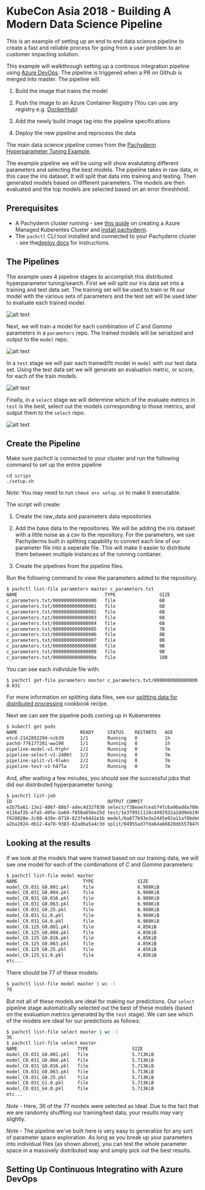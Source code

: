 # KubeCon Asia 2018 - Building A Modern Data Science Pipeline

This is an example of setting up an end to end data science pipeline to create a fast and reliable process for going from a user problem to an customer impacting solution.

This example will walkthrough setting up a continous integration pipeline using [Azure DevOps](https://azure.microsoft.com/en-us/services/devops). The pipeline is triggered when a PR on Github is merged into master. The pipeline will:

1. Build the image that trains the model

2. Push the image to an Azure Container Registry (You can use any registry e.g. [DockerHub](http://dockerhub.com))

3. Add the newly build image tag into the pipeline specifications

4. Deploy the new pipeline and reprocess the data

The main data science pipeline comes from the [Pachyderm Hyperparameter Tuning Example](https://github.com/pachyderm/pachyderm/tree/master/doc/examples/ml/hyperparameter).

The example pipeline we will be using will show evalutating different parameters and selecting the best models. The pipeline takes in raw data, in this case the iris dataset. It will split that data into training and testing. Then generated models based on different parameters. The models are then evaluated and the top models are selected based on an error threshhold.

## Prerequisites

- A Pachyderm cluster running - see [this guide](https://docs.microsoft.com/en-us/azure/aks/kubernetes-walkthrough) on creating a Azure Managed Kuberentes Cluster and [install pachyderm](http://docs.pachyderm.io/en/latest/deployment/azure.html).
- The `pachctl` CLI tool installed and connected to your Pachyderm cluster - see the[deploy docs](http://pachyderm.readthedocs.io/en/latest/deployment/deploy_intro.html) for instructions.

## The Pipelines

The example uses 4 pipeline stages to accomplish this distributed hyperparameter tuning/search. First we will split our iris data set into a training and test data set. The training set will be used to train or fit our model with the various sets of parameters and the test set will be used later to evaluate each trained model.

![alt text](img/pipeline1.png)

Next, we will train a model for each combination of _C_ and _Gamma_ parameters in a `parameters` repo. The trained models will be serialized and output to the `model` repo.

![alt text](img/pipeline2.png)

In a `test` stage we will pair each trained/fit model in `model` with our test data set. Using the test data set we will generate an evaluation metric, or score, for each of the train models.

![alt text](img/pipeline3.png)

Finally, in a `select` stage we will determine which of the evaluate metrics in `test` is the best, select out the models corresponding to those metrics, and output them to the `select` repo.

![alt text](img/pipeline4.png)

## Create the Pipeline

Make sure pachctl is connected to your cluster and run the following command to set up the entire pipeline

    cd scrips
    ./setup.sh

_Note:_ You may need to run `chmod a+x setup.sh` to make it executable.

The script will create:

1. Create the raw_data and parameters data repositories

2. Add the base data to the repositories. We will be adding the iris dataset with a little noise as a csv to the repository. For the parameters, we use Pachyderms built in splitting capability to convert each line of our parameter file into a seperate file. This will make it easier to distribute them between multiple instances of the running contianer.

3. Create the pipelines from the pipeline files.

Run the following command to view the parameters added to the repository.

```sh
$ pachctl list-file parameters master c_parameters.txt
NAME                                TYPE                SIZE
c_parameters.txt/0000000000000000   file                6B
c_parameters.txt/0000000000000001   file                6B
c_parameters.txt/0000000000000002   file                6B
c_parameters.txt/0000000000000003   file                6B
c_parameters.txt/0000000000000004   file                6B
c_parameters.txt/0000000000000005   file                7B
c_parameters.txt/0000000000000006   file                8B
c_parameters.txt/0000000000000007   file                8B
c_parameters.txt/0000000000000008   file                9B
c_parameters.txt/0000000000000009   file                9B
c_parameters.txt/000000000000000a   file                10B
```

You can see each individule file with:

    $ pachctl get-file parameters master c_parameters.txt/0000000000000000
    0.031

For more information on splitting data files, see our [splitting data for distributed processing](http://pachyderm.readthedocs.io/en/latest/cookbook/splitting.html) cookbook recipe.

Next we can see the pipeline pods coming up in Kubeneretes

```sh
$ kubectl get pods
NAME                       READY     STATUS    RESTARTS   AGE
etcd-2142892294-nzb39      1/1       Running   0          1h
pachd-776177201-ww198      1/1       Running   0          1h
pipeline-model-v1-htphr    2/2       Running   0          7m
pipeline-select-v1-240bt   2/2       Running   0          7m
pipeline-split-v1-9lwkn    2/2       Running   0          7m
pipeline-test-v1-h47lw     2/2       Running   0          7m
```

And, after waiting a few minutes, you should see the successful jobs that did our distributed hyperparameter tuning:

```sh
$ pachctl list-job
ID                                   OUTPUT COMMIT                           STARTED            DURATION           RESTART PROGRESS    DL       UL       STATE
e2b75a61-13e2-4067-88b7-adec4d32f830 select/f38eae7cea574fc6a90adda706d4714e 18 seconds ago     Less than a second 0       1 + 0 / 1   243.2KiB 82.3KiB  success
4116af2b-efa5-405e-ba04-f850a656e25d test/1e379911118c4492932a2dd9eb198e9a   About a minute ago About a minute     0       77 + 0 / 77 400.3KiB 924B     success
f628028e-2c88-439e-8738-823fe0441e1b model/6a877b93e3e2445e92a11af8bde6dddf  3 minutes ago      About a minute     0       77 + 0 / 77 635.1KiB 242.3KiB success
a2ba2024-db12-4a78-9383-82adba5a4c3d split/04955ad7fda64a66820db5578478c1d6  5 minutes ago      Less than a second 0       1 + 0 / 1   10.29KiB 10.29KiB success
```

## Looking at the results

If we look at the models that were trained based on our training data, we will see one model for each of the combinations of _C_ and _Gamma_ parameters:

```sh
$ pachctl list-file model master
NAME                        TYPE                SIZE
model_C0.031_G0.001.pkl     file                6.908KiB
model_C0.031_G0.004.pkl     file                6.908KiB
model_C0.031_G0.016.pkl     file                6.908KiB
model_C0.031_G0.063.pkl     file                6.908KiB
model_C0.031_G0.25.pkl      file                6.908KiB
model_C0.031_G1.0.pkl       file                6.908KiB
model_C0.031_G4.0.pkl       file                6.908KiB
model_C0.125_G0.001.pkl     file                4.85KiB
model_C0.125_G0.004.pkl     file                4.85KiB
model_C0.125_G0.016.pkl     file                4.85KiB
model_C0.125_G0.063.pkl     file                4.85KiB
model_C0.125_G0.25.pkl      file                4.85KiB
model_C0.125_G1.0.pkl       file                4.85KiB
etc...
```

There should be 77 of these models:

```sh
$ pachctl list-file model master | wc -l
78
```

But not all of these models are ideal for making our predictions. Our `select` pipeline stage automatically selected out the best of these models (based on the evaluation metrics generated by the `test` stage). We can see which of the models are ideal for our predictions as follows:

```sh
$ pachctl list-file select master | wc -l
36
$ pachctl list-file select master
NAME                      TYPE                SIZE
model_C0.031_G0.001.pkl   file                5.713KiB
model_C0.031_G0.004.pkl   file                5.713KiB
model_C0.031_G0.016.pkl   file                5.713KiB
model_C0.031_G0.063.pkl   file                5.713KiB
model_C0.031_G0.25.pkl    file                5.713KiB
model_C0.031_G1.0.pkl     file                5.713KiB
model_C0.031_G4.0.pkl     file                5.713KiB
etc...
```

_Note_ - Here, 36 of the 77 models were selected as ideal. Due to the fact that we are randomly shuffling our training/test data, your results may vary slightly.

_Note_ - The pipeline we've built here is very easy to generalize for any sort of parameter space exploration. As long as you break up your parameters into individual files (as shown above), you can test the whole parameter space in a massively distributed way and simply pick out the best results.

## Setting Up Continuous Integratino with Azure DevOps
